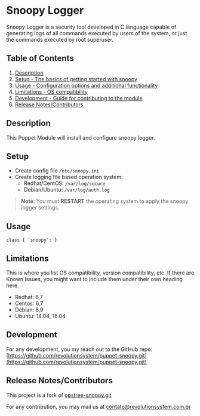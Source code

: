 # Snoopy Logger

Snoopy Logger is a security tool developed in C language capable of generating logs of all commands executed by users of the
system, or just the commands executed by root superuser.

## Table of Contents

1. [Description](#description)
2. [Setup - The basics of getting started with snoopy](#setup)
3. [Usage - Configuration options and additional functionality](#usage)
4. [Limitations - OS compatibility](#limitations)
5. [Development - Guide for contributing to the module](#development)
6. [Release Notes/Contributors](#release)

## Description

This Puppet Module will install and configure snoopy logger.

## Setup

* Create config file `/etc/snoopy.ini`
* Create logging file based operation system:
  * Redhat/CentOS: `/var/log/secure`
  * Debian/Ubuntu: `/var/log/auth.log`

> **Note**: You must **RESTART** the operating system to apply the snoopy logger settings.

## Usage

``` puppet
class { 'snoopy': }
```

## Limitations

This is where you list OS compatibility, version compatibility, etc. If there are Known Issues, you might want to include them under their own heading here.

* Redhat: 6,7
* Centos: 6,7
* Debian: 8,9
* Ubuntu: 14.04, 16.04

## Development

For any development, you my reach out to the GitHub repo: [https://github.com/revolutionsystem/puppet-snoopy.git](https://github.com/revolutionsystem/puppet-snoopy.git)

## Release Notes/Contributors

This project is a fork of [opstree-snoopy.git](https://github.com/OpsTree/opstree-snoopy.git)

For any contribution, you may mail us at [contato@revolutionsystem.com.br](malito:contato@revolutionsystem.com.br)
